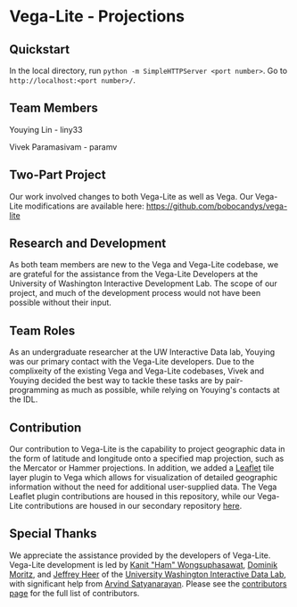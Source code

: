# Vega-Lite - Projections

## Quickstart
In the local directory, run `python -m SimpleHTTPServer <port number>`. Go to `http://localhost:<port number>/`.


## Team Members
Youying Lin - liny33

Vivek Paramasivam - paramv

## Two-Part Project
Our work involved changes to both Vega-Lite as well as Vega. Our Vega-Lite modifications are available here: https://github.com/bobocandys/vega-lite

## Research and Development
As both team members are new to the Vega and Vega-Lite codebase, we are grateful for the assistance from the Vega-Lite Developers at the University of Washington Interactive Development Lab. The scope of our project, and much of the  development process would not have been possible without their input.

## Team Roles
As an undergraduate researcher at the UW Interactive Data lab, Youying was our primary contact with the Vega-Lite developers. Due to the complixeity of the existing Vega and Vega-Lite codebases, Vivek and Youying decided the best way to tackle these tasks are by pair-programming as much as possible, while relying on Youying's contacts at the IDL.

## Contribution
Our contribution to Vega-Lite is the capability to project geographic data in the form of latitude and longitude onto a specified map projection, such as the Mercator or Hammer projections. In addition, we added a [Leaflet](http://leafletjs.com/) tile layer plugin to Vega which allows for visualization of detailed geographic information without the need for additional user-supplied data. The Vega Leaflet plugin contributions are housed in this repository, while our Vega-Lite contributions are housed in our secondary repository [here](https://github.com/bobocandys/vega-lite).

## Special Thanks

We appreciate the assistance provided by the developers of Vega-Lite. Vega-Lite development is led by [Kanit "Ham" Wongsuphasawat](https://twitter.com/kanitw), [Dominik Moritz](https://twitter.com/domoritz), and [Jeffrey Heer](https://twitter.com/jeffrey_heer) of the [University Washington Interactive Data Lab](https://idl.cs.washington.edu), with significant help from [Arvind Satyanarayan](https://twitter.com/arvindsatya1). Please see the [contributors page](https://github.com/vega/vega-lite/graphs/contributors) for the full list of contributors.

